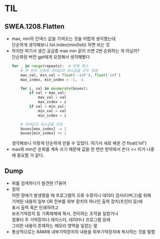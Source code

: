# TIL
## SWEA.1208.Flatten
- max, min의 인덱스 값을 가져오는 것을 어렵게 생각했는데  
  단순하게 생각해보니 list.index(min(list)) 하면 되는 것
- 하지만 여기서 생긴 궁금증 max min 같이 쓰면 2번 순회하는 게 아닐까?  
  단순화된 버전 gpt에게 요청해서 생각해봤다  
  ```python
  for _ in range(repeats):  # 반복 횟수
      # 한 번의 순회로 최대값과 최소값을 모두 찾음
      max_val, min_val = float('-inf'), float('inf')
      max_index, min_index = -1, -1
  
      for i, val in enumerate(boxes):
          if val > max_val:
              max_val = val
              max_index = i
          if val < min_val:
              min_val = val
              min_index = i
  
      # 최대값과 최소값을 조정
      boxes[max_index] -= 1
      boxes[min_index] += 1
  ```
  생각해보니 이렇게 단순하게 만들 수 있었다. 여기서 새로 배운 건 float('inf')  
- max와 min은 순회를 계속 쓰기 때문에 값을 한 번만 받아와서 쓴다 << 이거 나중에 중요할 거 같다.    
  

## Dump
- 위를 검색하다가 발견한 IT용어
- 정의  
  어떤 장애가 발생했을 때 프로그램의 오류 수정이나 데이터 검사(디버그)를 위해  
  기억된 내용의 일부 OR 전부를 외부 장치의 하나인 출력 장치(프린터 등)에  
  표시 출력 혹은 인쇄하려고  
  보조기억장치 등 기록매체에 복사, 전이하는 조작을 일컫거나  
  컴퓨터 주 기억장치나 레지스터, 데이터나 프로그램 등에  
  그러한 내용이 존재하는 메모리 영역을 일컫는 말
- 통상적으로는 RAM에 내부기억장치의 내용을 외부기억장치에 복사하는 것을 말함  
